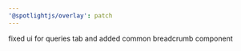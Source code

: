 ```yaml
---
'@spotlightjs/overlay': patch
---
```


fixed ui for queries tab and added common breadcrumb component
